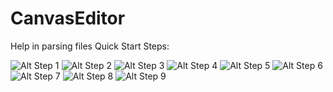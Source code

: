 # CanvasEditor
Help in parsing files
Quick Start Steps:

![Alt Step 1](/master/resources/Step%20001.png?raw=true "Step 1")
![Alt Step 2](/master/resources/Step%20002.png?raw=true "Step 2")
![Alt Step 3](/master/resources/Step%20003.png?raw=true "Step 3")
![Alt Step 4](/master/resources/Step%20004.png?raw=true "Step 4")
![Alt Step 5](/master/resources/Step%20005.png?raw=true "Step 5")
![Alt Step 6](/master/resources/Step%20006.png?raw=true "Step 6")
![Alt Step 7](/master/resources/Step%20007.png?raw=true "Step 7")
![Alt Step 8](/master/resources/Step%20008.png?raw=true "Step 8")
![Alt Step 9](/master/resources/Step%20009.png?raw=true "Step 9")
